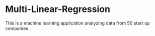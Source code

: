 # Multi-Linear-Regression
This is a machine learning application analyzing data from 50 start up companies
